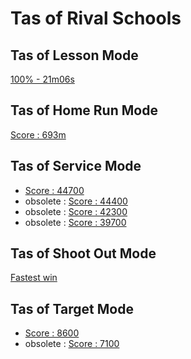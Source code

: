 # Tas of Rival Schools

## Tas of Lesson Mode

[100% - 21m06s](https://www.youtube.com/watch?v=e1RWETgbzBQ)

## Tas of Home Run Mode

[Score : 693m](https://www.youtube.com/watch?v=Fa3WBI1GD6s)

## Tas of Service Mode

* [Score : 44700](https://www.youtube.com/watch?v=reDowrCmnwY)
* obsolete : [Score : 44400](https://www.youtube.com/watch?v=q4O89Mz8Gr4)
* obsolete : [Score : 42300](https://www.youtube.com/watch?v=wj8WxkoHJx8)
* obsolete : [Score : 39700](https://www.youtube.com/watch?v=z3zAUFpW_Pw)

## Tas of Shoot Out Mode

[Fastest win](https://www.youtube.com/watch?v=zUQm26ttaK4)

## Tas of Target Mode

* [Score : 8600](https://www.youtube.com/watch?v=tLSHkkx0yy4)
* obsolete : [Score : 7100](https://www.youtube.com/watch?v=MzZUei7VKw4)